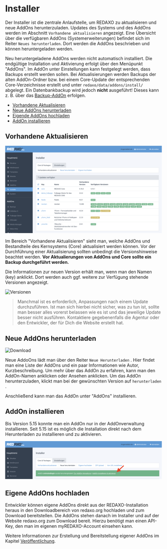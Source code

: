 # Installer

Der Installer ist die zentrale Anlaufstelle, um REDAXO zu aktualisieren und neue AddOns herunterzuladen. Updates des Systems und des AddOns werden im Abschnitt `Vorhandene aktualisieren` angezeigt. 
Eine Übersicht über die verfügbaren AddOns (Systemerweiterungen) befindet sich im Reiter `Neues herunterladen`. Dort werden die AddOns beschrieben und können heruntergeladen werden. 

Neu heruntergeladene AddOns werden nicht automatisch installiert. Die endgültige Installation und Aktivierung erfolgt über den Menüpunkt "AddOns".
Im AddOn unter Einstellungen kann festgelegt werden, dass Backups erstellt werden sollen. Bei Aktualisierungen werden Backups der alten AddOn-Ordner bzw. bei einem Core-Update der entsprechenden Core-Verzeichnisse erstellt und unter `redaxo/data/addons/install/` abgelegt. Ein Datenbankbackup wird jedoch **nicht** ausgeführt! Dieses kann z. B. über das [Backup-AddOn](/{{path}}/{{version}}/backup) erfolgen.

* [Vorhandene Aktualisieren](#aktualisieren)
* [Neue AddOns herunterladen](#herunterladen)
* [Eigende AddOns hochladen](#hochladen)
* [AddOn installieren ](#installieren)

<a name="aktualisieren"></a>

## Vorhandene Aktualisieren

![Aktualisieren](/assets/v5.15.0-installer-00-aktualisieren.png)

Im Bereich "Vorhandene Aktualisieren" sieht man, welche AddOns und Bestandteile des Kernsystems (Core) aktualisiert werden können. Vor der Durchführung einer Aktualisierung sollten unbedingt die Versionshinweise beachtet werden. **Vor Aktualierungen von AddOns und Core sollte ein Backup durchgeführt werden.**

Die Informationen zur neuen Version erhält man, wenn man den Namen (key) anklickt. Dort werden auch ggf.  weitere zur Verfügung stehende Versionen angezeigt.

![Versionen](/assets/v5.2.0-installer-03-versionen.png)

> Manchmal ist es erforderlich, Anpassungen nach einem Update durchzuführen. Ist man sich hierbei nicht sicher, was zu tun ist, sollte man besser alles vorerst belassen wie es ist und das jeweilige Update besser nicht ausführen. Kontaktiere gegebenenfalls die Agentur oder den Entwickler, der für Dich die Website erstellt hat.

<a name="herunterladen"></a>

## Neue AddOns herunterladen

![Download](/assets/v5.2.0-installer-02-neue.png)

Neue AddoOns lädt man über den Reiter `Neue Herunterladen` . Hier findet man eine Liste der AddOns und ein paar Informationen wie Autor, Kurzbeschreibung. Um mehr über das AddOn zu erfahren, kann man den AddOn-Namen anklicken oder Ansehen anklicken. Um das AddOn herunterzuladen, klickt man bei der gewünschten Version auf `herunterladen` .

Anschließend kann man das AddOn unter "AddOns" installieren.

<a name="installieren"></a>
## AddOn installieren 

Bis Version 5.15 konnte man ein AddOn nur in der AddOnverwaltung installieren. Seit 5.15 ist es möglich die Installation direkt nach dem Herunterladen zu installieren und zu aktivieren. 

![Installation](/assets/v5.15.0-installer-01-installieren.png)

<a name="hochladen"></a>

## Eigene AddOns hochladen

Entwickler können eigene AddOns direkt aus der REDAXO-Installation heraus in den Downloadbereich von redaxo.org hochladen und zum Download bereitstellen. Die AddOns stehen danach im Installer und auf der Website redaxo.org zum Download bereit. Hierzu benötigt man einen API-Key, den man im eigenen myREDAXO-Account einsehen kann.

Weitere Informationen zur Erstellung und Bereitstellung eigener AddOns im Kapitel [Veröffentlichung](/{{path}}/{{version}}/addon-veroeffentlichung).
